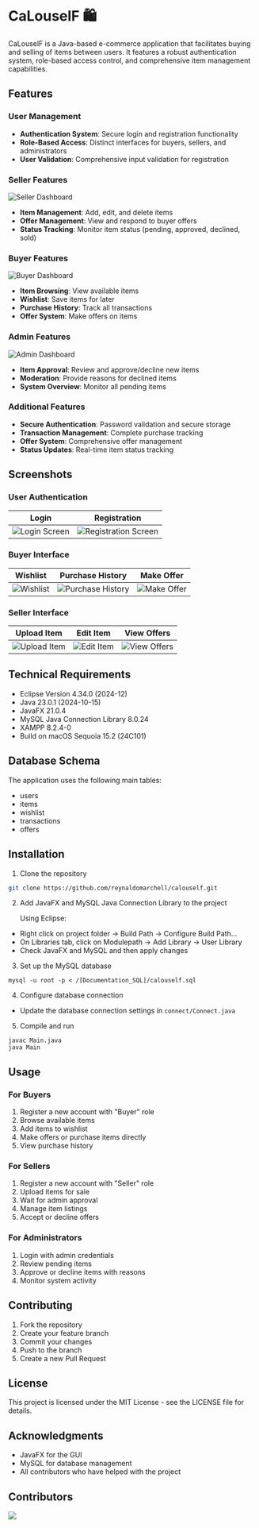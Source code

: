 # CaLouselF 🛍️

CaLouselF is a Java-based e-commerce application that facilitates buying and selling of items between users. It features a robust authentication system, role-based access control, and comprehensive item management capabilities.

## Features

### User Management

- **Authentication System**: Secure login and registration functionality
- **Role-Based Access**: Distinct interfaces for buyers, sellers, and administrators
- **User Validation**: Comprehensive input validation for registration

### Seller Features

![Seller Dashboard](/[Documentation_SQL]/img/seller_dashboard.png)

- **Item Management**: Add, edit, and delete items
- **Offer Management**: View and respond to buyer offers
- **Status Tracking**: Monitor item status (pending, approved, declined, sold)

### Buyer Features

![Buyer Dashboard](/[Documentation_SQL]/img/buyer_dashboard.png)

- **Item Browsing**: View available items
- **Wishlist**: Save items for later
- **Purchase History**: Track all transactions
- **Offer System**: Make offers on items

### Admin Features

![Admin Dashboard](/[Documentation_SQL]/img/admin_dashboard.png)

- **Item Approval**: Review and approve/decline new items
- **Moderation**: Provide reasons for declined items
- **System Overview**: Monitor all pending items

### Additional Features

- **Secure Authentication**: Password validation and secure storage
- **Transaction Management**: Complete purchase tracking
- **Offer System**: Comprehensive offer management
- **Status Updates**: Real-time item status tracking

## Screenshots

### User Authentication

| Login                                               | Registration                                                  |
| --------------------------------------------------- | ------------------------------------------------------------- |
| ![Login Screen](/[Documentation_SQL]/img/login.png) | ![Registration Screen](/[Documentation_SQL]/img/register.png) |

### Buyer Interface

| Wishlist                                                 | Purchase History                                                | Make Offer                                              |
| -------------------------------------------------------- | --------------------------------------------------------------- | ------------------------------------------------------- |
| ![Wishlist](/[Documentation_SQL]/img/buyer_wishlist.png) | ![Purchase History](/[Documentation_SQL]/img/buyer_history.png) | ![Make Offer](/[Documentation_SQL]/img/buyer_offer.png) |

### Seller Interface

| Upload Item                                                | Edit Item                                              | View Offers                                               |
| ---------------------------------------------------------- | ------------------------------------------------------ | --------------------------------------------------------- |
| ![Upload Item](/[Documentation_SQL]/img/seller_upload.png) | ![Edit Item](/[Documentation_SQL]/img/seller_edit.png) | ![View Offers](/[Documentation_SQL]/img/seller_offer.png) |

## Technical Requirements

- Eclipse Version 4.34.0 (2024-12)
- Java 23.0.1 (2024-10-15)
- JavaFX 21.0.4
- MySQL Java Connection Library 8.0.24
- XAMPP 8.2.4-0
- Build on macOS Sequoia 15.2 (24C101)

## Database Schema

The application uses the following main tables:

- users
- items
- wishlist
- transactions
- offers

## Installation

1. Clone the repository

```bash
git clone https://github.com/reynaldomarchell/calouself.git
```

2. Add JavaFX and MySQL Java Connection Library to the project

   Using Eclipse:

- Right click on project folder -> Build Path -> Configure Build Path...
- On Libraries tab, click on Modulepath -> Add Library -> User Library
- Check JavaFX and MySQL and then apply changes

3. Set up the MySQL database

```shellscript
mysql -u root -p < /[Documentation_SQL]/calouself.sql
```

4. Configure database connection

- Update the database connection settings in `connect/Connect.java`

5. Compile and run

```shellscript
javac Main.java
java Main
```

## Usage

### For Buyers

1. Register a new account with "Buyer" role
2. Browse available items
3. Add items to wishlist
4. Make offers or purchase items directly
5. View purchase history

### For Sellers

1. Register a new account with "Seller" role
2. Upload items for sale
3. Wait for admin approval
4. Manage item listings
5. Accept or decline offers

### For Administrators

1. Login with admin credentials
2. Review pending items
3. Approve or decline items with reasons
4. Monitor system activity

## Contributing

1. Fork the repository
2. Create your feature branch
3. Commit your changes
4. Push to the branch
5. Create a new Pull Request

## License

This project is licensed under the MIT License - see the LICENSE file for details.

## Acknowledgments

- JavaFX for the GUI
- MySQL for database management
- All contributors who have helped with the project

## Contributors

<a href="https://github.com/reynaldomarchell/calouself/graphs/contributors">
    <img src="https://contrib.rocks/image?repo=reynaldomarchell/calouself"/>
</a>
